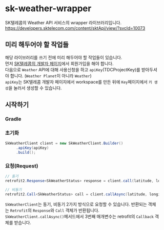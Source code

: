 # sk-weather-wrapper
SK텔레콤의 Weather API 서비스의 wrapper 라이브러리입니다.  
https://developers.sktelecom.com/content/sktApi/view/?svcId=10073

## 미리 해두어야 할 작업들
해당 라이브러리를 쓰기 전에 미리 해두어야 할 작업들이 있습니다.  
먼저 [SK텔레콤의 개발자 페이지](https://developers.sktelecom.com/)에서 회원가입을 해야 합니다.  
다음으로 `Weather` API에 대해 사용신청을 하고 `apiKey`(TDCProjectKey)를 받아두셔야 합니다. (`Weather Planet`이 아니라 `Weather`)  
`apiKey`는 SK텔레콤 개발자 페이지에서 workspace를 만든 뒤에 `Key`페이지에서 `키 생성`을 눌러서 생성할 수 있습니다.  

## 시작하기
### Gradle
<!-- TODO: jCenter에 배포한 후에 작성 -->

### 초기화
````java
SkWeatherClient client = new SkWeatherClient.Builder()
     .apiKey(apiKey)
     .build();
````

### 요청(Request)
````java
// 동기
retrofit2.Response<SkWeatherStatus> response = client.call(latitude, longitude);

// 비동기
retrofit2.Call<SkWeatherStatus> call = client.callAsync(latitude, longitude, callback);
````
`SkWeatherClient`는 동기, 비동기 2가지 방식으로 요청할 수 있습니다. 반환되는 객체는 `Retrofit`의 `Response`와 `Call` 객체가 반환됩니다.
`SkWeatherClient.callAsync()`메서드에서 3번째 매개변수는 retrofit의 `Callback` 객체를 받습니다.

